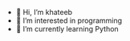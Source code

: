 - 👋 Hi, I’m khateeb
- 👀 I’m interested in programming 
- 🌱 I’m currently learning Python


<!---
zarobians/zarobians is a ✨ special ✨ repository because its `README.md` (this file) appears on your GitHub profile.
You can click the Preview link to take a look at your changes.
--->
